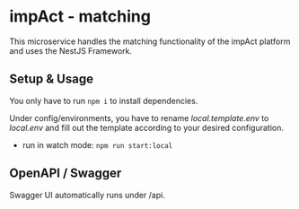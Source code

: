 # impAct  - matching
This microservice handles the matching functionality of the impAct platform and uses the NestJS Framework.

## Setup & Usage
You only have to run `npm i` to install dependencies.

Under config/environments, you have to rename *local.template.env* to *local.env* and fill out the template according to your desired configuration. 

* run in watch mode: `npm run start:local`

## OpenAPI / Swagger
Swagger UI automatically runs under /api.
